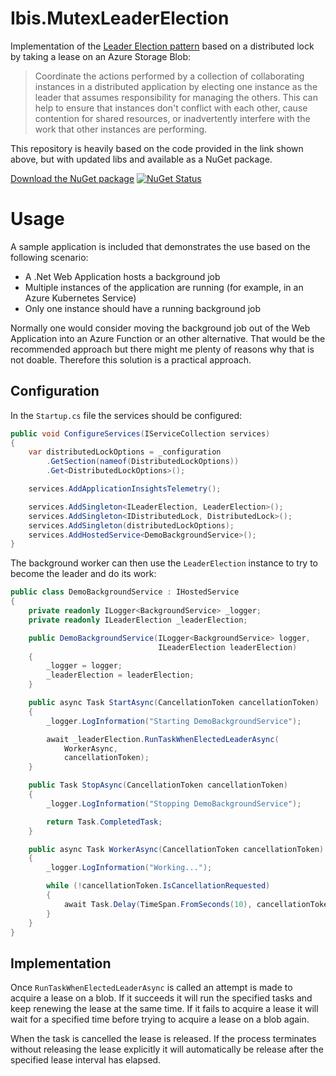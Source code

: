 # Ibis.MutexLeaderElection

Implementation of the [Leader Election pattern](https://docs.microsoft.com/en-us/azure/architecture/patterns/leader-election) based on a distributed lock by taking a lease on an Azure Storage Blob:

> Coordinate the actions performed by a collection of collaborating instances in a distributed application by electing one instance as the leader that assumes responsibility for managing the others. This can help to ensure that instances don't conflict with each other, cause contention for shared resources, or inadvertently interfere with the work that other instances are performing.

This repository is heavily based on the code provided in the link shown above, but with updated libs and available as a NuGet package.


[Download the NuGet package](https://www.nuget.org/packages/MutexLeaderElection) [![NuGet Status](http://img.shields.io/nuget/v/MutexLeaderElection.svg?style=flat)](https://www.nuget.org/packages/MutexLeaderElection/)

# Usage

A sample application is included that demonstrates the use based on the following scenario:

- A .Net Web Application hosts a background job
- Multiple instances of the application are running (for example, in an Azure Kubernetes Service)
- Only one instance should have a running background job

Normally one would consider moving the background job out of the Web Application into an Azure Function or an other alternative. That would be the recommended approach but there might me plenty of reasons why that is not doable. Therefore this solution is a practical approach.

## Configuration

In the `Startup.cs` file the services should be configured:

```csharp
public void ConfigureServices(IServiceCollection services)
{
    var distributedLockOptions = _configuration
        .GetSection(nameof(DistributedLockOptions))
        .Get<DistributedLockOptions>();

    services.AddApplicationInsightsTelemetry();

    services.AddSingleton<ILeaderElection, LeaderElection>();
    services.AddSingleton<IDistributedLock, DistributedLock>();
    services.AddSingleton(distributedLockOptions);
    services.AddHostedService<DemoBackgroundService>();
}
```  

The background worker can then use the `LeaderElection` instance to try to become the leader and do its work:

```csharp
public class DemoBackgroundService : IHostedService
{
    private readonly ILogger<BackgroundService> _logger;
    private readonly ILeaderElection _leaderElection;

    public DemoBackgroundService(ILogger<BackgroundService> logger,
                                 ILeaderElection leaderElection)
    {
        _logger = logger;
        _leaderElection = leaderElection;
    }

    public async Task StartAsync(CancellationToken cancellationToken)
    {
        _logger.LogInformation("Starting DemoBackgroundService");

        await _leaderElection.RunTaskWhenElectedLeaderAsync(
            WorkerAsync,
            cancellationToken);
    }

    public Task StopAsync(CancellationToken cancellationToken)
    {
        _logger.LogInformation("Stopping DemoBackgroundService");

        return Task.CompletedTask;
    }

    public async Task WorkerAsync(CancellationToken cancellationToken)
    {
        _logger.LogInformation("Working...");

        while (!cancellationToken.IsCancellationRequested)
        {
            await Task.Delay(TimeSpan.FromSeconds(10), cancellationToken);
        }
    }
}
```

## Implementation

Once `RunTaskWhenElectedLeaderAsync` is called an attempt is made to acquire a lease on a blob. If it succeeds it will run the specified tasks and keep renewing the lease at the same time. If it fails to acquire a lease it will wait for a specified time before trying to acquire a lease on a blob again.

When the task is cancelled the lease is released. If the process terminates without releasing the lease explicitly it will automatically be release after the specified lease interval has elapsed.  



